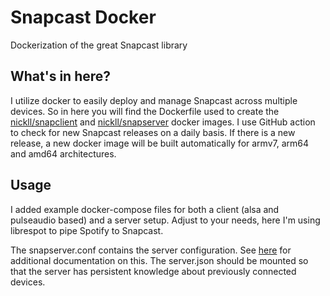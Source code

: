 # Snapcast Docker

Dockerization of the great Snapcast library

## What's in here?

I utilize docker to easily deploy and manage Snapcast across multiple devices.
So in here you will find the Dockerfile used to create the [nickll/snapclient](https://hub.docker.com/r/nickll/snapclient) and [nickll/snapserver](https://hub.docker.com/r/nickll/snapserver) docker images.
I use GitHub action to check for new Snapcast releases on a daily basis.
If there is a new release, a new docker image will be built automatically for armv7, arm64 and amd64 architectures.

## Usage

I added example docker-compose files for both a client (alsa and pulseaudio based) and a server setup.
Adjust to your needs, here I'm using librespot to pipe Spotify to Snapcast.

The snapserver.conf contains the server configuration.
See [here](https://github.com/badaix/snapcast/blob/master/server/etc/snapserver.conf) for additional documentation on this.
The server.json should be mounted so that the server has persistent knowledge about previously connected devices.
